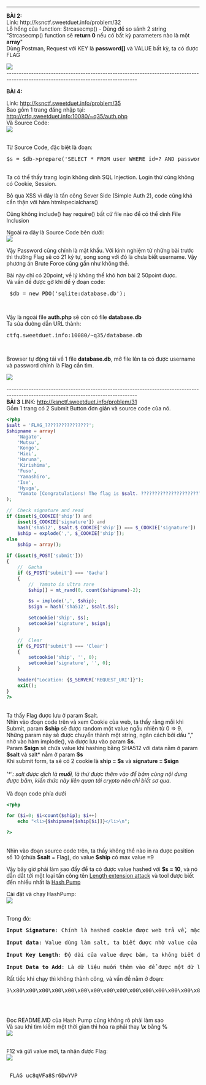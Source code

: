 

----------------------------------------------------------------------------------------------------------------------------------
<p> <strong> BÀI 2: </strong><br>
Link: http://ksnctf.sweetduet.info/problem/32 <br>
Lỗ hổng của function: Strcasecmp() - Dùng để so sánh 2 string <br>
"Strcasecmp() function sẽ <b>return 0</b> nếu có bất kỳ parameters nào là một <b>array</b>" <br>
Dùng Postman, Request với KEY là <b>password[]</b> và VALUE bất kỳ, ta có được FLAG </p>
<img src="https://github.com/nghiaclv-0956/sec-exercises/blob/master/0x02/images/02-1.png"> <br>
-----------------------------------------------------------------------------------------------------------------------------------
<br>

<strong> BÀI 4: </strong><br>

Link: http://ksnctf.sweetduet.info/problem/35 <br>
Bao gồm 1 trang đăng nhập tại: http://ctfq.sweetduet.info:10080/~q35/auth.php <br>
Và Source Code: <br>
<img src="https://github.com/nghiaclv-0956/sec-exercises/blob/master/0x02/images/code2.png">

<br>
Từ Source Code, đặc biệt là đoạn:
<pre>
$s = $db->prepare('SELECT * FROM user WHERE id=? AND password=?');
</pre>
<br>
Ta có thể thấy trang login không dính SQL Injection. Login thử cũng không có Cookie, Session. <br>

Bỏ qua XSS vì đây là tấn công Sever Side (Simple Auth 2), code cũng khá cẩn thận với hàm htmlspecialchars() <br>

Cũng không include() hay require() bất cứ file nào để có thể dính File Inclusion <br>

Ngoài ra đây là Source Code bên  dưới: <br>
<img src="https://github.com/nghiaclv-0956/sec-exercises/blob/master/0x02/images/code.png">

Vậy Password cũng chính là mật khẩu. Với kinh nghiệm từ những bài trước thì thường Flag sẽ có 21 ký tự, song song với đó là chưa biết username. Vậy phương án Brute Force cũng gần như không thể.<br>

Bài này chỉ có 20point, về lý không thể khó hơn bài 2 50point được.<br>
Và vấn đề được gỡ khi để ý đoạn code: <br>
<pre> $db = new PDO('sqlite:database.db');</pre><br>

Vậy là ngoài file <b>auth.php</b> sẽ còn có file <b>database.db</b> <br>
Ta sửa đường dẫn URL thành: <pre> ctfq.sweetduet.info:10080/~q35/database.db </pre> <br>

Browser tự động tải về 1 file <b>database.db</b>, mở file lên ta có được username và password chính là Flag cần tìm.

<img src="https://github.com/nghiaclv-0956/sec-exercises/blob/master/0x02/images/resultb4.png">

-----------------------------------------------------------------------------------------------------------------------------------<br>
<b>BÀI 3</b>
LINK: http://ksnctf.sweetduet.info/problem/31 <br>
Gồm 1 trang có 2 Submit Button đơn giản và source code của nó.
```php
<?php
$salt = 'FLAG_????????????????';
$shipname = array(
    'Nagato',
    'Mutsu',
    'Kongo',
    'Hiei',
    'Haruna',
    'Kirishima',
    'Fuso',
    'Yamashiro',
    'Ise',
    'Hyuga',
    "Yamato [Congratulations! The flag is $salt. ??????????????????????????????????????.]"
);

//  Check signature and read
if (isset($_COOKIE['ship']) and
    isset($_COOKIE['signature']) and
    hash('sha512', $salt.$_COOKIE['ship']) === $_COOKIE['signature'])
    $ship = explode(',', $_COOKIE['ship']);
else
    $ship = array();

if (isset($_POST['submit']))
{
    //  Gacha
    if ($_POST['submit'] === 'Gacha')
    {
        //  Yamato is ultra rare
        $ship[] = mt_rand(0, count($shipname)-2);

        $s = implode(',', $ship);
        $sign = hash('sha512', $salt.$s);

        setcookie('ship', $s);
        setcookie('signature', $sign);
    }

    //  Clear
    if ($_POST['submit'] === 'Clear')
    {
        setcookie('ship', '', 0);
        setcookie('signature', '', 0);
    }

    header("Location: {$_SERVER['REQUEST_URI']}");
    exit();
}
?>
```
<br>
Ta thấy Flag được lưu ở param $salt. <br>
Nhìn vào đoạn code trên và xem Cookie của web, ta thấy rằng mỗi khi Submit, param  <b>$ship</b> sẽ được random một value ngẫu nhiên từ 0 => 9. <br>
Những param này sẽ được chuyển thành một string, ngăn cách bởi dấu "," nhờ vào hàm implode(), và được lưu vào param  <b>$s</b>. <br>
Param  <b>$sign</b> sẽ chứa value khi hashing bằng SHA512 với data nằm ở param <b>$salt</b> và salt* nằm ở param  <b>$s</b> <br>
Khi submit form, ta sẽ có 2 cookie là <b>ship = $s</b>  và <b>signature = $sign</b>
<br>
<br>
<i>'*': salt được dịch là <b>muối</b>, là thứ được thêm vào để băm cùng nội dung được băm, kiến thức này liên quan tới crypto nên chỉ biết sơ qua.</i>
<br>
<br>
Và đoạn code phía dưới <br>


```php
<?php

for ($i=0; $i<count($ship); $i++)
    echo "<li>{$shipname[$ship[$i]]}</li>\n";

?>
```

<br>
Nhìn vào đoạn source code trên, ta thấy không thể nào in ra được position số 10 (chứa <b>$salt</b> = Flag), do value <b>$ship</b> có max value =9 <br>

Vậy bây giờ phải làm sao đấy để ta có được value hashed với <b>$s = 10</b>, và nó dẫn dắt tới một loại tấn công tên 
<a href="https://en.wikipedia.org/wiki/Length_extension_attack">Length extension attack</a> và tool được biết đến nhiều nhất là 
<a href="https://github.com/bwall/HashPump">Hash Pump</a>
<br>

Cài đặt và chạy HashPump:<br>
<img src="https://github.com/nghiaclv-0956/sec-exercises/blob/master/0x02/images/hashp.png">

<br>
Trong đó:<br><pre>
<b>Input Signature</b>: Chính là hashed cookie được web trả về, mặc định đúng vì được web hashed và gán cho Client.<br>
<b>Input data</b>: Value dùng làm salt, ta biết được nhờ value của ship.<br>
<b>Input Key Length</b>: Độ dài của value được băm, ta không biết được nội dung nhưng biết độ dài là 21 (chính là Flag).<br>
<b>Input Data to Add</b>: Là dữ liệu muốn thêm vào để được một dữ liệu mới hợp lệ. Do mặc định mỗi khi Submit thì các value được hàm implode() nối thêm một dấu phẩy phía trước, nên value thêm vào ta điền <b>,10</b> <br></pre>

Rất tiếc khi chạy thì không thành công, và vấn đề nằm ở đoạn: <br>

<pre><artical>3\x80\x00\x00\x00\x00\x00\x00\x00\x00\x00\x00\x00\x00\x00\x00\x00\x00\x00\x00\x00\x00\x00\x00\x00\x00\x00\x00\x00\x00\x00\x00\x00\x00\x00\x00\x00\x00\x00\x00\x00\x00\x00\x00\x00\x00\x00\x00\x00\x00\x00\x00\x00\x00\x00\x00\x00\x00\x00\x00\x00\x00\x00\x00\x00\x00\x00\x00\x00\x00\x00\x00\x00\x00\x00\x00\x00\x00\x00\x00\x00\x00\x00\x00\x00\x00\x00\x00\x00\x00\x00\x00\x00\x00\x00\x00\x00\x00\x00\x00\x00\x00\x00\x00\x00\x00\xb0,10
 </artical> </pre><br>
 Đọc README.MD của Hash Pump cũng không rõ phải làm sao <br>
 Và sau khi tìm kiếm một thời gian thì hóa ra phải thay <b>\x</b> bằng <b>%</b> <br>
 <img src="https://github.com/nghiaclv-0956/sec-exercises/blob/master/0x02/images/timhieu.png">

 <br>
 F12 và gửi value mới, ta nhận được Flag: <br>
 <img src="https://github.com/nghiaclv-0956/sec-exercises/blob/master/0x02/images/result3.png">
 <br> 
 <br>
 <pre> FLAG_uc8qVFa8Sr6DwYVP </pre>
